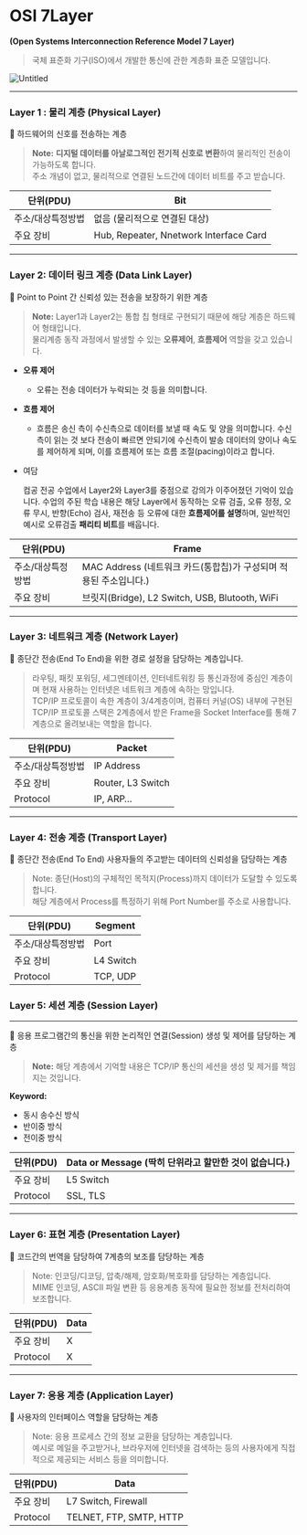 # OSI 7Layer
**(Open Systems Interconnection Reference Model 7 Layer)**

> 국체 표준화 기구(ISO)에서 개발한 통신에 관한 계층화 표준 모델입니다.
>

![Untitled](https://s3.us-west-2.amazonaws.com/secure.notion-static.com/f8e9c592-d6d0-4d39-83d7-6759aa7d9f18/Untitled.png?X-Amz-Algorithm=AWS4-HMAC-SHA256&X-Amz-Content-Sha256=UNSIGNED-PAYLOAD&X-Amz-Credential=AKIAT73L2G45EIPT3X45%2F20221213%2Fus-west-2%2Fs3%2Faws4_request&X-Amz-Date=20221213T131815Z&X-Amz-Expires=86400&X-Amz-Signature=22b91aa0abd26cd2056aa8a2695c8c9854e331d246dba7b8cd74365a57434485&X-Amz-SignedHeaders=host&response-content-disposition=filename%3D%22Untitled.png%22&x-id=GetObject)

---

### Layer 1 : 물리 계층 (Physical Layer)

📒 하드웨어의 신호를 전송하는 계층  
> **Note:**
**디지털 데이터를 아날로그적인 전기적 신호로 변환**하여 물리적인 전송이 가능하도록 합니다.  
주소 개념이 없고, 물리적으로 연결된 노드간에 데이터 비트를 주고 받습니다.

| 단위(PDU) | Bit |
| --- | --- |
| 주소/대상특정방법 | 없음 (물리적으로 연결된 대상) |
| 주요 장비 | Hub, Repeater, Nnetwork Interface Card |

---

### Layer 2: 데이터 링크 계층 (Data Link Layer)

📒 Point to Point 간 신뢰성 있는 전송을 보장하기 위한 계층

> **Note:**
Layer1과 Layer2는 통합 칩 형태로 구현되기 때문에 해당 계층은 하드웨어 형태입니다.  
물리계층 동작 과정에서 발생할 수 있는 **오류제어**, **흐름제어** 역할을 갖고 있습니다.
>
- **오류 제어**
    - 오류는 전송 데이터가 누락되는 것 등을 의미합니다.
- **흐름 제어**
    - 흐름은 송신 측이 수신측으로 데이터를 보낼 때 속도 및 양을 의미합니다.
      수신측이 읽는 것 보다 전송이 빠르면 안되기에 수신측이 발송 데이터의 양이나 속도를 제어하게 되며, 이를 흐름제어 또는 흐름 조절(pacing)이라고 합니다.
- 여담

  컴공 전공 수업에서 Layer2와 Layer3를 중점으로 강의가 이주어졌던 기억이 있습니다.
  수업의 주된 학습 내용은 해당 Layer에서 동작하는 오류 검출, 오류 정정, 오류 무시, 반향(Echo) 검사, 재전송 등 오류에 대한 **흐름제어를 설명**하며, 일반적인 예시로 오류검출 **패리티 비트**를 배웁니다.


| 단위(PDU) | Frame |
| --- | --- |
| 주소/대상특정방법 | MAC Address (네트워크 카드(통합칩)가 구성되며 적용된 주소입니다.) |
| 주요 장비 | 브릿지(Bridge), L2 Switch, USB, Blutooth, WiFi |

---

### Layer 3: 네트워크 계층 (Network Layer)


📒 종단간 전송(End To End)을 위한 경로 설정을 담당하는 계층입니다.


> 라우팅, 패킷 포워딩, 세그멘테이션, 인터네트워킹 등 통신과정에 중심인 계층이며 현재 사용하는 인터넷은 네트워크 계층에 속하는 망입니다.  
TCP/IP 프로토콜이 속한 계층이 3/4계층이며, 컴퓨터 커널(OS) 내부에 구현된 TCP/IP 프로토콜 스택은
2계층에서 받은 Frame을 Socket Interface를 통해 7계층으로 올려보내는 역할을 합니다.
>

| 단위(PDU) | Packet |
| --- | --- |
| 주소/대상특정방법 | IP Address |
| 주요 장비 | Router, L3 Switch |
| Protocol | IP, ARP… |

---

### Layer 4: 전송 계층 (Transport Layer)

<aside>
📒 종단간 전송(End To End) 사용자들의 주고받는 데이터의 신뢰성을 담당하는 계층

</aside>

> Note:
종단(Host)의 구체적인 목적지(Process)까지 데이터가 도달할 수 있도록 합니다.  
해당 계층에서 Process를 특정하기 위해 Port Number를 주소로 사용합니다.
>

| 단위(PDU) | Segment |
| --- | --- |
| 주소/대상특정방법 | Port |
| 주요 장비 | L4 Switch |
| Protocol | TCP, UDP |

### Layer 5: 세션 계층 (Session Layer)

---

<aside>
📒 응용 프로그램간의 통신을 위한 논리적인 연결(Session) 생성 및 제어를 담당하는 계층

</aside>

> **Note:**
해당 계층에서 기억할 내용은 TCP/IP 통신의 세션을 생성 및 제거를 책임지는 것입니다.  

**Keyword:**
- 동시 송수신 방식
- 반이중 방식
- 전이중 방식


| 단위(PDU) | Data or Message (딱히 단위라고 할만한 것이 없습니다.) |
| --- | --- |
| 주요 장비 | L5 Switch |
| Protocol | SSL, TLS |

---

### Layer 6: 표현 계층 (Presentation Layer)

<aside>
📒 코드간의 번역을 담당하여 7계층의 보조를 담당하는 계층

</aside>

> Note:
인코딩/디코딩, 압축/해제, 암호화/복호화를 담당하는 계층입니다.  
MIME 인코딩, ASCII 파일 변환 등 응용계층 동작에 필요한 정보를 전처리하여 보조합니다.
>

| 단위(PDU) | Data |
| --- | --- |
| 주요 장비 | X |
| Protocol | X |

---

### Layer 7: 응용 계층 (Application Layer)

<aside>
📒 사용자의 인터페이스 역할을 담당하는 계층

</aside>

> Note:
응용 프로세스 간의 정보 교환을 담당하는 계층입니다.  
예시로 메일을 주고받거나, 브라우저에 인터넷을 검색하는 등의 사용자에게 직접적으로 제공되는 서비스 등을 의미합니다.
>

| 단위(PDU) | Data |
| --- | --- |
| 주요 장비 | L7 Switch, Firewall |
| Protocol | TELNET, FTP, SMTP, HTTP |